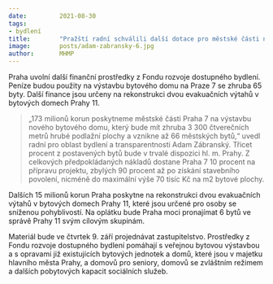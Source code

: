 ```yaml
---
date:         2021-08-30
tags:         
- bydlení
title:        "Pražští radní schválili další dotace pro městské části na výstavbu obecních bytů"
image: 	      posts/adam-zabransky-6.jpg
author:       MHMP
---
```


Praha uvolní další finanční prostředky z Fondu rozvoje dostupného bydlení. Peníze budou použity na výstavbu bytového domu na Praze 7 se zhruba 65 byty. Další finance jsou určeny na rekonstrukci dvou evakuačních výtahů v bytových domech Prahy 11. 

> „173 milionů korun poskytneme městské části Praha 7 na výstavbu nového bytového domu, který bude mít zhruba 3 300 čtverečních metrů hrubé podlažní plochy a vznikne až 66 městských bytů,“ uvedl radní pro oblast bydlení a transparentnosti Adam Zábranský. Třicet procent z postavených bytů bude v trvalé dispozici hl. m. Prahy. Z celkových předpokládaných nákladů dostane Praha 7 10 procent na přípravu projektu, zbylých 90 procent až po získání stavebního povolení, nicméně do maximální výše 70 tisíc Kč na m2 bytové plochy.

Dalších 15 milionů korun Praha poskytne na rekonstrukci dvou evakuačních výtahů v bytových domech Prahy 11, které jsou určené pro osoby se sníženou pohyblivostí. Na oplátku bude Praha moci pronajímat 6 bytů ve správě Prahy 11 svým cílovým skupinám. 

Materiál bude ve čtvrtek 9. září projednávat zastupitelstvo. Prostředky z Fondu rozvoje dostupného bydlení pomáhají s veřejnou bytovou výstavbou a s opravami již existujících bytových jednotek a domů, které jsou v majetku hlavního města Prahy, a domovů pro seniory, domovů se zvláštním režimem a dalších pobytových kapacit sociálních služeb. 


